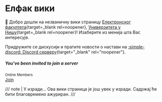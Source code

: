 # Елфак вики

:wave: Добро дошли на незваничну вики страницу [Електронског факултета](https://elfak.ni.ac.rs){target=\_blank rel=noopener}, [Универзитета у Нишу](https://ni.ac.rs){target=\_blank rel=noopener}! Изаберите из менија шта Вас интересује.

Придружите се дискусији и пратите новости о настави на [:simple-discord: Discord серверу](https://discord.gg/xf8DEHqcKK){target="\_blank" rel="noopеner"}.

<div class="discord-invite" data-loading="true">
    <h5>You've been invited to join a server</h5>
    <div>
        <div data-row>
            <img data-icon draggable="false">
            <div data-wrapper>
                <div data-name>
                </div>
                <small>
                    <span><span data-presence-count></span> Online</span>
                    <span><span data-total-count></span> Members</span>
                </small>
            </div>
        </div>
        <a data-join target="_blank" rel="noopener" href="https://discord.gg/xf8DEHqcKK" draggable="false">Join</a>
    </div>
</div>

<script defer src="/assets/js/discord-invite.js">
</script>

/// note | У изради...
Ова вики страница је још увек у изради. Садржај ће бити благовремено ажуриран.
///
